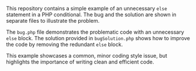 This repository contains a simple example of an unnecessary `else` statement in a PHP conditional. The bug and the solution are shown in separate files to illustrate the problem. 

The `bug.php` file demonstrates the problematic code with an unnecessary `else` block. The solution provided in `bugSolution.php` shows how to improve the code by removing the redundant `else` block. 

This example showcases a common, minor coding style issue, but highlights the importance of writing clean and efficient code.